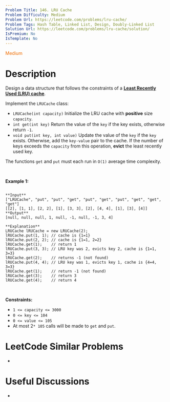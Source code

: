 ```yaml
---
Problem Title: 146. LRU Cache
Problem Difficulty: Medium
Problem Url: https://leetcode.com/problems/lru-cache/
Problem Tags: Hash Table, Linked List, Design, Doubly-Linked List
Solution Url: https://leetcode.com/problems/lru-cache/solution/
IsPremium: No
IsTemplate: No
---
```


<span style="color: rgb(239, 108, 0);">Medium</span>

# Description

Design a data structure that follows the constraints of a **[Least Recently Used (LRU) cache](https://en.wikipedia.org/wiki/Cache_replacement_policies#LRU)**.


Implement the `LRUCache` class:


* `LRUCache(int capacity)` Initialize the LRU cache with **positive** size `capacity`.
* `int get(int key)` Return the value of the `key` if the key exists, otherwise return `-1`.
* `void put(int key, int value)` Update the value of the `key` if the `key` exists. Otherwise, add the `key-value` pair to the cache. If the number of keys exceeds the `capacity` from this operation, **evict** the least recently used key.


The functions `get` and `put` must each run in `O(1)` average time complexity.


 


**Example 1:**



```

**Input**
["LRUCache", "put", "put", "get", "put", "get", "put", "get", "get", "get"]
[[2], [1, 1], [2, 2], [1], [3, 3], [2], [4, 4], [1], [3], [4]]
**Output**
[null, null, null, 1, null, -1, null, -1, 3, 4]

**Explanation**
LRUCache lRUCache = new LRUCache(2);
lRUCache.put(1, 1); // cache is {1=1}
lRUCache.put(2, 2); // cache is {1=1, 2=2}
lRUCache.get(1);    // return 1
lRUCache.put(3, 3); // LRU key was 2, evicts key 2, cache is {1=1, 3=3}
lRUCache.get(2);    // returns -1 (not found)
lRUCache.put(4, 4); // LRU key was 1, evicts key 1, cache is {4=4, 3=3}
lRUCache.get(1);    // return -1 (not found)
lRUCache.get(3);    // return 3
lRUCache.get(4);    // return 4

```

 


**Constraints:**


* `1 <= capacity <= 3000`
* `0 <= key <= 104`
* `0 <= value <= 105`
* At most 2`* 105` calls will be made to `get` and `put`.




# LeetCode Similar Problems

- []()

# Useful Discussions

- []()
